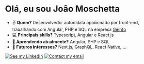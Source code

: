# Olá, eu sou João Moschetta

- ✌ **Quem?** Desenvolvedor autodidata apaixonado por front-end, trabalhando com Angular, PHP e SQL na empresa [Geinfo](https://www.geinfo.com.br/)
- 💻 **Principais skills?** Typescript, Angular e React.js
- 🌱 **Aprendendo atualmente?** Angular, PHP e SQL
- 🔮 **Futuros interesses?** Next.js, GraphQL, React Native, ...
<!-- - 💬 **Aberto a proposta de emprego?** Sim, me contate via [email](mailto:joamoschetta@gmail.com) -->

[![See my LinkedIn](https://img.shields.io/badge/LinkedIn-0077B5?style=for-the-badge&logo=linkedin&logoColor=white
)](https://linkedin.com/in/joaomoschetta)
[![Contact my email](https://img.shields.io/badge/joaomoschetta@gmail.com-D14836?style=for-the-badge&logo=gmail&logoColor=white)](mailto:joamoschetta@gmail.com)
